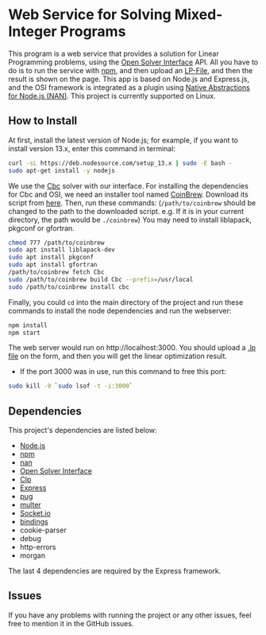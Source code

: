 # Web Service for Solving Mixed-Integer Programs
This program is a web service that provides a solution for Linear Programming problems, using the [Open Solver Interface](https://github.com/coin-or/Osi) API.
All you have to do is to run the service with [npm](https://github.com/npm/cli), and then upload an [LP-File](https://www.coin-or.org/Doxygen/Osi/classCoinLpIO.html#details), and then the result is shown on the page.
This app is based on Node.js and Express.js, and the OSI framework is integrated as a plugin using [Native Abstractions for Node.js (NAN)](https://github.com/nodejs/nan).
This project is currently supported on Linux.
## How to Install
At first, install the latest version of Node.js; for example, if you want to install version 13.x, enter this command in terminal: 
```bash
curl -sL https://deb.nodesource.com/setup_13.x | sudo -E bash -
sudo apt-get install -y nodejs
```
We use the [Cbc](https://www.github.com/coin-or/Cbc) solver with our interface. For installing the dependencies for Cbc and OSI, we need an installer tool named [CoinBrew](https://coin-or.github.io/coinbrew/). Download its script from [here](https://raw.githubusercontent.com/coin-or/coinbrew/master/coinbrew).
Then, run these commands: (`/path/to/coinbrew` should be changed to the path to the downloaded script. e.g. If it is in your current directory, the path would be `./coinbrew`)
You may need to install liblapack, pkgconf or gfortran.
```bash
chmod 777 /path/to/coinbrew
sudo apt install liblapack-dev
sudo apt install pkgconf
sudo apt install gfortran
/path/to/coinbrew fetch Cbc
sudo /path/to/coinbrew build Cbc --prefix=/usr/local
sudo /path/to/coinbrew install cbc
```
Finally, you could `cd` into the main directory of the project and run these commands to install the node dependencies and run the webserver:
```bash
npm install
npm start
```
The web server would run on http://localhost:3000. You should upload a [.lp file](https://www.coin-or.org/Doxygen/Osi/classCoinLpIO.html#details) on the form, and then you will get the linear optimization result.
- If the port 3000 was in use, run this command to free this port:
```bash
sudo kill -9 `sudo lsof -t -i:3000`
```
## Dependencies
This project's dependencies are listed below:
- [Node.js](https://github.com/nodejs/node)
- [npm](https://github.com/npm/cli)
- [nan](https://github.com/nodejs/nan)
- [Open Solver Interface](https://github.com/coin-or/Osi)
- [Clp](https://www.github.com/coin-or/Clp)
- [Express](https://github.com/expressjs/express)
- [pug](https://github.com/pugjs/pug)
- [multer](https://github.com/expressjs/multer)
- [Socket.io](https://github.com/socketio/socket.io)
- [bindings](https://github.com/TooTallNate/node-bindings)
- cookie-parser
- debug
- http-errors
- morgan

The last 4 dependencies are required by the Express framework.
## Issues
If you have any problems with running the project or any other issues, feel free to mention it in the GitHub issues.
